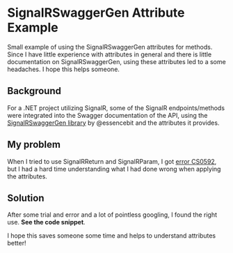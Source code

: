 # SignalRSwaggerGen Attribute Example
Small example of using the SignalRSwaggerGen attributes for methods. Since I have little experience with attributes in general and there is little documentation on SignalRSwaggerGen, using these attributes led to a some headaches. I hope this helps someone.

## Background
For a .NET project utilizing SignalR, some of the SignalR endpoints/methods were integrated into the Swagger documentation of the API, using the [SignalRSwaggerGen library](https://github.com/essencebit/SignalRSwaggerGen/wiki) by @essencebit and the attributes it provides.

## My problem
When I tried to use SignalRReturn and SignalRParam, I got [error CS0592](https://learn.microsoft.com/en-us/dotnet/csharp/language-reference/compiler-messages/cs0592?f1url=%3FappId%3Droslyn%26k%3Dk(CS0592)), but I had a hard time understanding what I had done wrong when applying the attributes.

## Solution
After some trial and error and a lot of pointless googling, I found the right use. **See the code snippet**.

I hope this saves someone some time and helps to understand attributes better!
